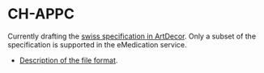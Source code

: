 # CH-APPC

Currently drafting the [swiss specification in ArtDecor](https://art-decor.org/art-decor/decor-project--ch-appc-).
Only a subset of the specification is supported in the eMedication service.

- [Description of the file format](format.md).
